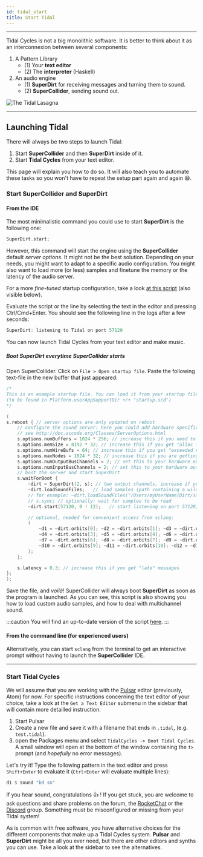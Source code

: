```yaml
---
id: tidal_start 
title: Start Tidal
---
```


----

Tidal Cycles is not a big monolithic software. It is better to think about it as an interconnexion between several components: 

1. A Pattern Library
   * (1) Your **text editor**
   * (2) The **interpreter** (Haskell) 
2. An audio engine
   * (1) **SuperDirt** for receiving messages and turning them to sound.
   * (2) **SuperCollider**, sending sound out.

![The Tidal Lasagna](tidallasagna.png)

-----

## Launching Tidal 

There will always be two steps to launch Tidal:
1. Start **SuperCollider** and then **SuperDirt** inside of it.
2. Start **Tidal Cycles** from your text editor.

This page will explain you how to do so. It will also teach you to automate these tasks so you won't have to repeat the setup part again and again :smile:.

### Start SuperCollider and SuperDirt 

#### From the IDE

The most minimalistic command you could use to start **SuperDirt** is the following one:
```c
SuperDirt.start;
```

However, this command will start the engine using the **SuperCollider** default *server options*. It might not be the best solution. Depending on your needs, you might want to adapt to a specific audio configuration. You might also want to load more (or less) samples and finetune the memory or the latency of the audio server. 

For a more *fine-tuned* startup configuration, take a look [at this script](https://raw.githubusercontent.com/musikinformatik/SuperDirt/develop/superdirt_startup.scd) (also visible below).

Evaluate the script or the line by selecting the text in the editor and pressing Ctrl/Cmd+Enter. You should see the following line in the logs after a few seconds:
```c
SuperDirt: listening to Tidal on port 57120
```

You can now launch Tidal Cycles from your text editor and make music.

##### Boot SuperDirt everytime SuperCollider starts 

Open SuperCollider. Click on `File > Open startup file`. Paste the following text-file in the new buffer that just appeared:
```c
/*
This is an example startup file. You can load it from your startup file
(to be found in Platform.userAppSupportDir +/+ "startup.scd")
*/

(
s.reboot { // server options are only updated on reboot
	// configure the sound server: here you could add hardware specific options
	// see http://doc.sccode.org/Classes/ServerOptions.html
	s.options.numBuffers = 1024 * 256; // increase this if you need to load more samples
	s.options.memSize = 8192 * 32; // increase this if you get "alloc failed" messages
	s.options.numWireBufs = 64; // increase this if you get "exceeded number of interconnect buffers" messages 
	s.options.maxNodes = 1024 * 32; // increase this if you are getting drop outs and the message "too many nodes"
	s.options.numOutputBusChannels = 2; // set this to your hardware output channel size, if necessary
	s.options.numInputBusChannels = 2; // set this to your hardware output channel size, if necessary
	// boot the server and start SuperDirt
	s.waitForBoot {
		~dirt = SuperDirt(2, s); // two output channels, increase if you want to pan across more channels
		~dirt.loadSoundFiles;   // load samples (path containing a wildcard can be passed in)
		// for example: ~dirt.loadSoundFiles("/Users/myUserName/Dirt/samples/*");
		// s.sync; // optionally: wait for samples to be read
		~dirt.start(57120, 0 ! 12);   // start listening on port 57120, create two busses each sending audio to channel 0

		// optional, needed for convenient access from sclang:
		(
			~d1 = ~dirt.orbits[0]; ~d2 = ~dirt.orbits[1]; ~d3 = ~dirt.orbits[2];
			~d4 = ~dirt.orbits[3]; ~d5 = ~dirt.orbits[4]; ~d6 = ~dirt.orbits[5];
			~d7 = ~dirt.orbits[6]; ~d8 = ~dirt.orbits[7]; ~d9 = ~dirt.orbits[8];
			~d10 = ~dirt.orbits[9]; ~d11 = ~dirt.orbits[10]; ~d12 = ~dirt.orbits[11];
		);
	};

	s.latency = 0.3; // increase this if you get "late" messages
};
);
```

Save the file, and *voilà*! SuperCollider will always boot **SuperDirt** as soon as the program is launched. As you can see, this script is also showing you how to load custom audio samples, and how to deal with multichannel sound.

:::caution
You will find an up-to-date version of the script [here](https://raw.githubusercontent.com/musikinformatik/SuperDirt/develop/superdirt_startup.scd).
:::

#### From the command line (for experienced users)

Alternatively, you can start `sclang` from the terminal to get an interactive prompt without having to launch the **SuperCollider** IDE. 

-----

### Start Tidal Cycles

We will assume that you are working with the [Pulsar](/getting-started/editor/Pulsar.md) editor (previously, Atom) for now. For specific instructions concerning the text editor of your choice, take a look at the `Get a Text Editor` submenu in the sidebar that will contain more detailled instruction.

1.  Start Pulsar
2.  Create a new file and save it with a filename that ends in `.tidal`,
    (e.g. `test.tidal`).
3.  open the Packages menu and select `TidalCycles -> Boot
    Tidal Cycles`. A small window will open at the bottom of the window
    containing the `t>` prompt (and *hopefully* no error messages).

Let's try it! Type the following pattern in the text editor and press `Shift+Enter` to evaluate it (`Ctrl+Enter` will evaluate multiple lines):

```haskell
d1 $ sound "bd sn"
```

If you hear sound, congratulations :thumbsup: ! If you get stuck, you are welcome to ask questions and share problems on the forum, the [RocketChat](https://chat.toplap.org/channel/tidal) or the [Discord](https://discord.com/invite/CqWhZEfNbq) group. Something must be misconfigured or missing from your Tidal system!


As is common with free software, you have alternative choices for the
different components that make up a Tidal Cycles system. **Pulsar** and
**SuperDirt** might be all you ever need, but there are other editors and
synths you can use. Take a look at the sidebar to see the alternatives.
